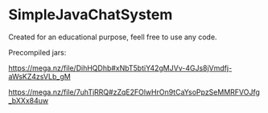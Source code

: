 # SimpleJavaChatSystem
Created for an educational purpose, feell free to use any code.

Precompiled jars:

https://mega.nz/file/DihHQDhb#xNbT5btiY42gMJVv-4GJs8jVmdfj-aWsKZ4zsVLb_gM

https://mega.nz/file/7uhTjRRQ#zZqE2FOlwHrOn9tCaYsoPpzSeMMRFVOJfg_bXXx84uw
